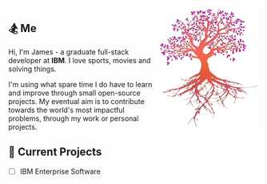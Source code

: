 <img align="right" src="./OG Tree of Life.svg" width="210" height="245">

## :snowboarder: Me
Hi, I'm James - a graduate full-stack developer at **IBM**. I love sports, movies and solving things.

I'm using what spare time I do have to learn and improve through small open-source projects. My eventual aim is to contribute towards the world's most impactful problems, through my work or personal projects.

## :pushpin: Current Projects
  - [ ] IBM Enterprise Software


<!--
**NashJames/NashJames** is a ✨ _special_ ✨ repository because its `README.md` (this file) appears on your GitHub profile.

Here are some ideas to get you started:

- 🔭 I’m currently working on ...
- 🌱 I’m currently learning ...
- 👯 I’m looking to collaborate on ...
- 🤔 I’m looking for help with ...
- 💬 Ask me about ...
- 📫 How to reach me: ...
- 😄 Pronouns: ...
- ⚡ Fun fact: ...
-->
